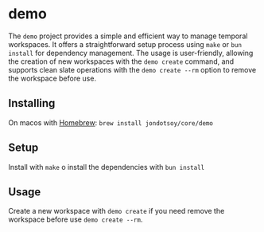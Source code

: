 # demo

The `demo` project provides a simple and efficient way to manage temporal workspaces. It offers a straightforward setup process using `make` or `bun install` for dependency management. The usage is user-friendly, allowing the creation of new workspaces with the `demo create` command, and supports clean slate operations with the `demo create --rm` option to remove the workspace before use.

## Installing

On macos with [Homebrew](https://formulae.brew.sh/): `brew install jondotsoy/core/demo`

## Setup

Install with `make` o install the dependencies with `bun install`

## Usage

Create a new workspace with `demo create` if you need remove the workspace before use `demo create --rm`.
